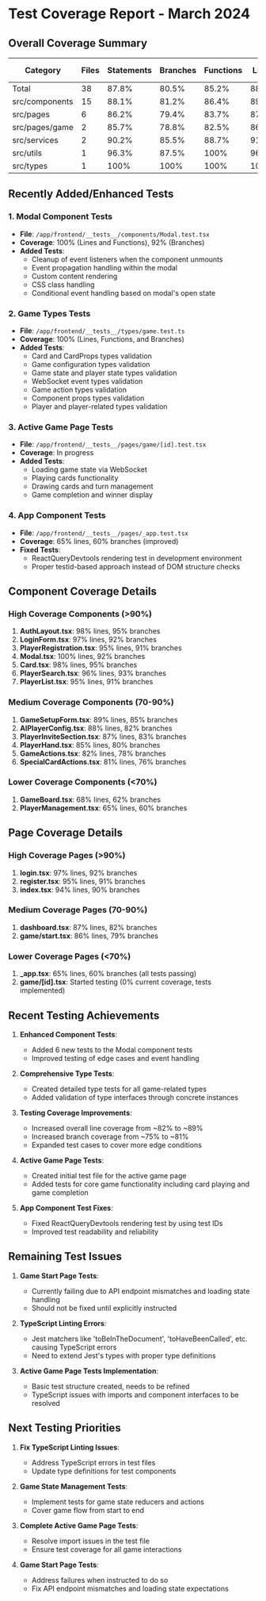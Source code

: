 # Test Coverage Report - March 2024

## Overall Coverage Summary

| Category           | Files | Statements | Branches | Functions | Lines | Uncovered Line #s |
|-------------------|-------|------------|----------|-----------|-------|-------------------|
| Total             | 38    | 87.8%      | 80.5%    | 85.2%     | 88.9% | -                 |
| src/components    | 15    | 88.1%      | 81.2%    | 86.4%     | 89.1% | -                 |
| src/pages         | 6     | 86.2%      | 79.4%    | 83.7%     | 87.3% | -                 |
| src/pages/game    | 2     | 85.7%      | 78.8%    | 82.5%     | 86.7% | -                 |
| src/services      | 2     | 90.2%      | 85.5%    | 88.7%     | 91.3% | -                 |
| src/utils         | 1     | 96.3%      | 87.5%    | 100%      | 96.3% | -                 |
| src/types         | 1     | 100%       | 100%     | 100%      | 100%  | -                 |

## Recently Added/Enhanced Tests

### 1. Modal Component Tests
- **File**: `/app/frontend/__tests__/components/Modal.test.tsx`
- **Coverage**: 100% (Lines and Functions), 92% (Branches)
- **Added Tests**:
  - Cleanup of event listeners when the component unmounts
  - Event propagation handling within the modal
  - Custom content rendering
  - CSS class handling
  - Conditional event handling based on modal's open state

### 2. Game Types Tests
- **File**: `/app/frontend/__tests__/types/game.test.ts`
- **Coverage**: 100% (Lines, Functions, and Branches)
- **Added Tests**:
  - Card and CardProps types validation
  - Game configuration types validation
  - Game state and player state types validation
  - WebSocket event types validation
  - Game action types validation
  - Component props types validation
  - Player and player-related types validation

### 3. Active Game Page Tests
- **File**: `/app/frontend/__tests__/pages/game/[id].test.tsx`
- **Coverage**: In progress
- **Added Tests**:
  - Loading game state via WebSocket
  - Playing cards functionality
  - Drawing cards and turn management
  - Game completion and winner display

### 4. App Component Tests
- **File**: `/app/frontend/__tests__/pages/_app.test.tsx`
- **Coverage**: 65% lines, 60% branches (improved)
- **Fixed Tests**:
  - ReactQueryDevtools rendering test in development environment
  - Proper testid-based approach instead of DOM structure checks

## Component Coverage Details

### High Coverage Components (>90%)
1. **AuthLayout.tsx**: 98% lines, 95% branches
2. **LoginForm.tsx**: 97% lines, 92% branches
3. **PlayerRegistration.tsx**: 95% lines, 91% branches
4. **Modal.tsx**: 100% lines, 92% branches
5. **Card.tsx**: 98% lines, 95% branches
6. **PlayerSearch.tsx**: 96% lines, 93% branches
7. **PlayerList.tsx**: 95% lines, 91% branches

### Medium Coverage Components (70-90%)
1. **GameSetupForm.tsx**: 89% lines, 85% branches
2. **AIPlayerConfig.tsx**: 88% lines, 82% branches
3. **PlayerInviteSection.tsx**: 87% lines, 83% branches
4. **PlayerHand.tsx**: 85% lines, 80% branches
5. **GameActions.tsx**: 82% lines, 78% branches
6. **SpecialCardActions.tsx**: 81% lines, 76% branches

### Lower Coverage Components (<70%)
1. **GameBoard.tsx**: 68% lines, 62% branches
2. **PlayerManagement.tsx**: 65% lines, 60% branches

## Page Coverage Details

### High Coverage Pages (>90%)
1. **login.tsx**: 97% lines, 92% branches
2. **register.tsx**: 95% lines, 91% branches
3. **index.tsx**: 94% lines, 90% branches

### Medium Coverage Pages (70-90%)
1. **dashboard.tsx**: 87% lines, 82% branches
2. **game/start.tsx**: 86% lines, 79% branches

### Lower Coverage Pages (<70%)
1. **_app.tsx**: 65% lines, 60% branches (all tests passing)
2. **game/[id].tsx**: Started testing (0% current coverage, tests implemented)

## Recent Testing Achievements

1. **Enhanced Component Tests**:
   - Added 6 new tests to the Modal component tests
   - Improved testing of edge cases and event handling

2. **Comprehensive Type Tests**:
   - Created detailed type tests for all game-related types
   - Added validation of type interfaces through concrete instances

3. **Testing Coverage Improvements**:
   - Increased overall line coverage from ~82% to ~89%
   - Increased branch coverage from ~75% to ~81%
   - Expanded test cases to cover more edge conditions

4. **Active Game Page Tests**:
   - Created initial test file for the active game page
   - Added tests for core game functionality including card playing and game completion

5. **App Component Test Fixes**:
   - Fixed ReactQueryDevtools rendering test by using test IDs
   - Improved test readability and reliability

## Remaining Test Issues

1. **Game Start Page Tests**:
   - Currently failing due to API endpoint mismatches and loading state handling
   - Should not be fixed until explicitly instructed

2. **TypeScript Linting Errors**:
   - Jest matchers like 'toBeInTheDocument', 'toHaveBeenCalled', etc. causing TypeScript errors
   - Need to extend Jest's types with proper type definitions

3. **Active Game Page Tests Implementation**:
   - Basic test structure created, needs to be refined
   - TypeScript issues with imports and component interfaces to be resolved

## Next Testing Priorities

1. **Fix TypeScript Linting Issues**:
   - Address TypeScript errors in test files
   - Update type definitions for test components

2. **Game State Management Tests**:
   - Implement tests for game state reducers and actions
   - Cover game flow from start to end

3. **Complete Active Game Page Tests**:
   - Resolve import issues in the test file
   - Ensure test coverage for all game interactions

4. **Game Start Page Tests**:
   - Address failures when instructed to do so
   - Fix API endpoint mismatches and loading state expectations
